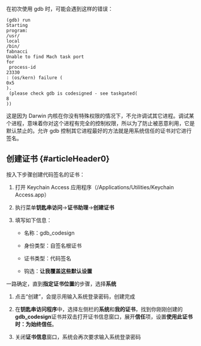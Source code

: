 在初次使用 gdb 时，可能会遇到这样的错误：

```
(gdb) run
Starting 
program:
/usr/
local
/bin/
fabnacci
Unable to find Mach task port 
for
 process-id 
23330
: (os/kern) failure (
0x5
).
 (please check gdb is codesigned - see taskgated(
8
))
```

这是因为 Darwin 内核在你没有特殊权限的情况下，不允许调试其它进程。调试某个进程，意味着你对这个进程有完全的控制权限，所以为了防止被恶意利用，它是默认禁止的。允许 gdb 控制其它进程最好的方法就是用系统信任的证书对它进行签名。

## 创建证书 {#articleHeader0}

按入下步骤创建代码签名的证书：

1. 打开 Keychain Access 应用程序（/Applications/Utilities/Keychain Access.app）

2. 执行菜单**钥匙串访问**-&gt;**证书助理**-&gt;**创建证书**

3. 填写如下信息：

   * 名称：gdb\_codesign

   * 身份类型：自签名根证书

   * 证书类型：代码签名

   * 钩选：**让我覆盖这些默认设置**

一路确定，直到**指定证书位置**的步骤，选择**系统**

1. 点击“创建”，会提示用输入系统登录密码，创建完成

2. 在**钥匙串访问程序**中，选择左侧栏的**系统**和**我的证书**，找到你刚刚创建的**gdb\_codesign**证书并双击打开证书信息窗口，展开**信任**项，设置**使用此证书时：**为**始终信任**。

3. 关闭**证书信息**窗口，系统会再次要求输入系统登录密码



